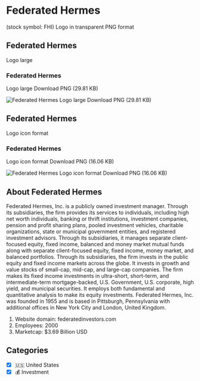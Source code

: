 # Federated Hermes
 (stock symbol: FHI) Logo in transparent PNG format

## Federated Hermes
 Logo large

### Federated Hermes
 Logo large Download PNG (29.81 KB)

![Federated Hermes
 Logo large Download PNG (29.81 KB)](/img/orig/FHI_BIG-92d92160.png)

## Federated Hermes
 Logo icon format

### Federated Hermes
 Logo icon format Download PNG (16.06 KB)

![Federated Hermes
 Logo icon format Download PNG (16.06 KB)](/img/orig/FHI-9cc2ef18.png)

## About Federated Hermes


Federated Hermes, Inc. is a publicly owned investment manager. Through its subsidiaries, the firm provides its services to individuals, including high net worth individuals, banking or thrift institutions, investment companies, pension and profit sharing plans, pooled investment vehicles, charitable organizations, state or municipal government entities, and registered investment advisors. Through its subsidiaries, it manages separate client-focused equity, fixed income, balanced and money market mutual funds along with separate client-focused equity, fixed income, money market, and balanced portfolios. Through its subsidiaries, the firm invests in the public equity and fixed income markets across the globe. It invests in growth and value stocks of small-cap, mid-cap, and large-cap companies. The firm makes its fixed income investments in ultra-short, short-term, and intermediate-term mortgage-backed, U.S. Government, U.S. corporate, high yield, and municipal securities. It employs both fundamental and quantitative analysis to make its equity investments. Federated Hermes, Inc. was founded in 1955 and is based in Pittsburgh, Pennsylvania with additional offices in New York City and London, United Kingdom.

1. Website domain: federatedinvestors.com
2. Employees: 2000
3. Marketcap: $3.69 Billion USD


## Categories
- [x] 🇺🇸 United States
- [x] 💰 Investment
